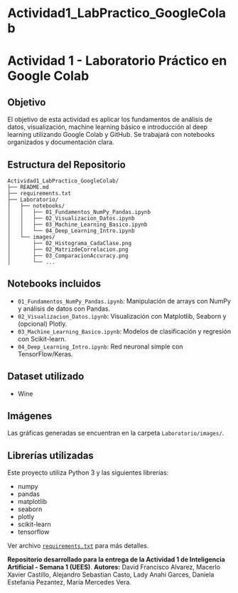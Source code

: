 # Actividad1_LabPractico_GoogleColab
# Actividad 1 - Laboratorio Práctico en Google Colab

## Objetivo

El objetivo de esta actividad es aplicar los fundamentos de análisis de datos, visualización, machine learning básico e introducción al deep learning utilizando Google Colab y GitHub. Se trabajará con notebooks organizados y documentación clara.

##  Estructura del Repositorio

```
Actividad1_LabPractico_GoogleColab/
├── README.md
├── requirements.txt
├── Laboratorio/
│   ├── notebooks/
│   │   ├── 01_Fundamentos_NumPy_Pandas.ipynb
│   │   ├── 02_Visualizacion_Datos.ipynb
│   │   ├── 03_Machine_Learning_Basico.ipynb
│   │   └── 04_Deep_Learning_Intro.ipynb
│   └── images/
│       ├── 02_Histograma_CadaClase.png
│       ├── 02_MatrizdeCorrelacion.png
│       ├── 03_ComparacionAccuracy.png
│       └── ...
```

## Notebooks incluidos

- `01_Fundamentos_NumPy_Pandas.ipynb`: Manipulación de arrays con NumPy y análisis de datos con Pandas.
- `02_Visualizacion_Datos.ipynb`: Visualización con Matplotlib, Seaborn y (opcional) Plotly.
- `03_Machine_Learning_Basico.ipynb`: Modelos de clasificación y regresión con Scikit-learn.
- `04_Deep_Learning_Intro.ipynb`: Red neuronal simple con TensorFlow/Keras.

## Dataset utilizado
- Wine

## Imágenes

Las gráficas generadas se encuentran en la carpeta `Laboratorio/images/`.

## Librerías utilizadas
Este proyecto utiliza Python 3 y las siguientes librerías:

- numpy
- pandas
- matplotlib
- seaborn
- plotly
- scikit-learn
- tensorflow 

Ver archivo [`requirements.txt`](./requirements.txt) para más detalles.

**Repositorio desarrollado para la entrega de la Actividad 1 de Inteligencia Artificial - Semana 1 (UEES)**.
**Autores:** David Francisco Alvarez,  Macerlo Xavier Castillo, Alejandro Sebastian Casto, Lady Anahi Garces,
Daniela Estefania Pezantez, María Mercedes Vera.
